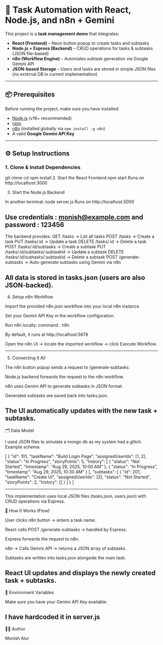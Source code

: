 # 🚀 Task Automation with React, Node.js, and n8n + Gemini

This project is a **task management demo** that integrates:
- **React (Frontend)** – Neon button popup to create tasks and subtasks
- **Node.js + Express (Backend)** – CRUD operations for tasks & subtasks (JSON file–based)
- **n8n (Workflow Engine)** – Automates subtask generation via Google Gemini API
- **JSON-based Storage** – Users and tasks are stored in simple JSON files (no external DB in current implementation)

---

## 📦 Prerequisites

Before running the project, make sure you have installed:

- [Node.js](https://nodejs.org/) (v16+ recommended)
- [npm](https://www.npmjs.com/get-npm)
- [n8n](https://n8n.io/) (installed globally via `npm install -g n8n`)
- A valid **Google Gemini API Key**

---

## ⚙️ Setup Instructions

### 1. Clone & Install Dependencies

git clone <repo-url>
cd <repo-folder>
npm install
2. Start the React Frontend
npm start
Runs on http://localhost:3000


3. Start the Node.js Backend

In another terminal:
node server.js
Runs on http://localhost:5000


Use credentials : monish@example.com
and password : 123456
---
The backend provides:
GET /tasks → List all tasks
POST /tasks → Create a task
PUT /tasks/:id → Update a task
DELETE /tasks/:id → Delete a task
POST /tasks/:id/subtasks → Create a subtask
PUT /tasks/:id/subtasks/:subtaskId → Update a subtask
DELETE /tasks/:id/subtasks/:subtaskId → Delete a subtask
POST /generate-subtasks → Auto-generate subtasks using Gemini via n8n

All data is stored in tasks.json (users are also JSON-backed).
---
4. Setup n8n Workflow

Import the provided n8n.json workflow into your local n8n instance.

Set your Gemini API Key in the workflow configuration.

Run n8n locally:
command : n8n


By default, it runs at http://localhost:5678

Open the n8n UI → locate the imported workflow → click Execute Workflow.

---
5. Connecting It All

The n8n button popup sends a request to /generate-subtasks.

Node.js backend forwards the request to the n8n workflow.

n8n uses Gemini API to generate subtasks in JSON format.

Generated subtasks are saved back into tasks.json.

The UI automatically updates with the new task + subtasks.
---
🗂️ Data Model

I used JSON files to simulate a mongo db as my system had a glitch. Example schema:

[
  {
    "id": 101,
    "taskName": "Build Login Page",
    "assignedUserIds": [1, 2],
    "status": "In Progress",
    "storyPoints": 5,
    "history": [
      { "status": "Not Started", "timestamp": "Aug 29, 2025, 10:00 AM" },
      { "status": "In Progress", "timestamp": "Aug 29, 2025, 10:30 AM" }
    ],
    "subtasks": [
      {
        "id": 201,
        "taskName": "Create UI",
        "assignedUserIds": [2],
        "status": "Not Started",
        "storyPoints": 2,
        "history": []
      }
    ]
  }
]

---
This implementation uses local JSON files (tasks.json, users.json) with CRUD operations via Express.

🎯 How It Works (Flow)

User clicks n8n button → enters a task name.

React calls POST /generate-subtasks → handled by Express.

Express forwards the request to n8n.

n8n → Calls Gemini API → returns a JSON array of subtasks.

Subtasks are written into tasks.json alongside the main task.

React UI updates and displays the newly created task + subtasks.
---

🔑 Environment Variables

Make sure you have your Gemini API Key available:

I have hardcoded it in server.js 
---

👨‍💻 Author

Monish Alur
